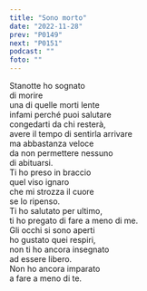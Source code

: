 ```yaml
---
title: "Sono morto"
date: "2022-11-28"
prev: "P0149"
next: "P0151"
podcast: ""
foto: ""
---
```


Stanotte ho sognato  
di morire  
una di quelle morti lente  
infami perché puoi salutare  
congedarti da chi resterà,  
avere il tempo di sentirla arrivare  
ma abbastanza veloce  
da non permettere nessuno  
di abituarsi.  
Ti ho preso in braccio  
quel viso ignaro  
che mi strozza il cuore  
se lo ripenso.  
Ti ho salutato per ultimo,  
ti ho pregato di fare a meno di me.  
Gli occhi si sono aperti  
ho gustato quei respiri,  
non ti ho ancora insegnato  
ad essere libero.  
Non ho ancora imparato  
a fare a meno di te.
